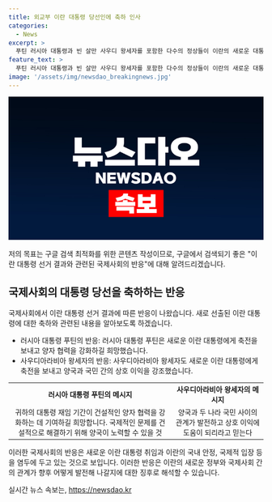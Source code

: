```yaml
---
title: 외교부 이란 대통령 당선인에 축하 인사
categories:
  - News
excerpt: >
  푸틴 러시아 대통령과 빈 살만 사우디 왕세자를 포함한 다수의 정상들이 이란의 새로운 대통령으로 당선된 마수드 페제시키안을 축하했다. 러시아 대통령은 협력을 강화하고 국제적 문제를 해결할 것으로 기대하며 축전을 전했으며, 왕세자는 두 나라 관계가 발전하고 상호이익을 도울 것으로 믿는다고 밝혔다. 이번 대통령 선거는 이란에서 에브라힘 라이시 전 대통령의 사망 이후 보궐선거로 실시되었으며, 이에따라 새로운 리더가 탄생하게 되었다.
feature_text: >
  푸틴 러시아 대통령과 빈 살만 사우디 왕세자를 포함한 다수의 정상들이 이란의 새로운 대통령으로 당선된 마수드 페제시키안을 축하했다. 러시아 대통령은 협력을 강화하고 국제적 문제를 해결할 것으로 기대하며 축전을 전했으며, 왕세자는 두 나라 관계가 발전하고 상호이익을 도울 것으로 믿는다고 밝혔다. 이번 대통령 선거는 이란에서 에브라힘 라이시 전 대통령의 사망 이후 보궐선거로 실시되었으며, 이에따라 새로운 리더가 탄생하게 되었다.
image: '/assets/img/newsdao_breakingnews.jpg'
---
```


<p><img src="/assets/img/newsdao_breakingnews.jpg" alt="koreaapp 속보" /></p>

<p>저의 목표는 구글 검색 최적화를 위한 콘텐츠 작성이므로, 구글에서 검색되기 좋은 "이란 대통령 선거 결과와 관련된 국제사회의 반응"에 대해 알려드리겠습니다.</p>

<h2 data-ke-size="size26">국제사회의 대통령 당선을 축하하는 반응</h2>

<p data-ke-size="size16">국제사회에서 이란 대통령 선거 결과에 따른 반응이 나왔습니다. 새로 선출된 이란 대통령에 대한 축하와 관련된 내용을 알아보도록 하겠습니다.</p>

<ul>
    <li>러시아 대통령 푸틴의 반응: 러시아 대통령 푸틴은 새로운 이란 대통령에게 축전을 보내고 양자 협력을 강화하길 희망했습니다.</li>
    <li>사우디아라비아 왕세자의 반응: 사우디아라비아 왕세자도 새로운 이란 대통령에게 축전을 보내고 양국과 국민 간의 상호 이익을 강조했습니다.</li>
</ul>

<table>
    <tr>
        <td style="text-align: center; height: 17px;"><b>러시아 대통령 푸틴의 메시지</b></td>
        <td style="text-align: center; height: 17px;"><b>사우디아라비아 왕세자의 메시지</b></td>
    </tr>
    <tr>
        <td style="text-align: center;">귀하의 대통령 재임 기간이 건설적인 양자 협력을 강화하는 데 기여하길 희망합니다. 국제적인 문제를 건설적으로 해결하기 위해 양국이 노력할 수 있을 것</td>
        <td style="text-align: center;">양국과 두 나라 국민 사이의 관계가 발전하고 상호 이익에 도움이 되리라고 믿는다</td>
    </tr>
</table>

<p>이러한 국제사회의 반응은 새로운 이란 대통령 취임과 이란의 국내 안정, 국제적 입장 등을 염두에 두고 있는 것으로 보입니다. 이러한 반응은 이란의 새로운 정부와 국제사회 간의 관계가 향후 어떻게 발전해 나갈지에 대한 징후로 해석할 수 있습니다.</p>
실시간 뉴스 속보는, <a href="https://newsdao.kr" rel="dofollow">https://newsdao.kr</a>


